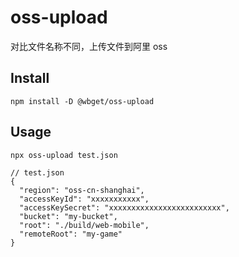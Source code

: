 # oss-upload

对比文件名称不同，上传文件到阿里 oss

## Install

```
npm install -D @wbget/oss-upload
```

## Usage

```
npx oss-upload test.json
```

```
// test.json
{
  "region": "oss-cn-shanghai",
  "accessKeyId": "xxxxxxxxxxx",
  "accessKeySecret": "xxxxxxxxxxxxxxxxxxxxxxxxx",
  "bucket": "my-bucket",
  "root": "./build/web-mobile",
  "remoteRoot": "my-game"
}
```
